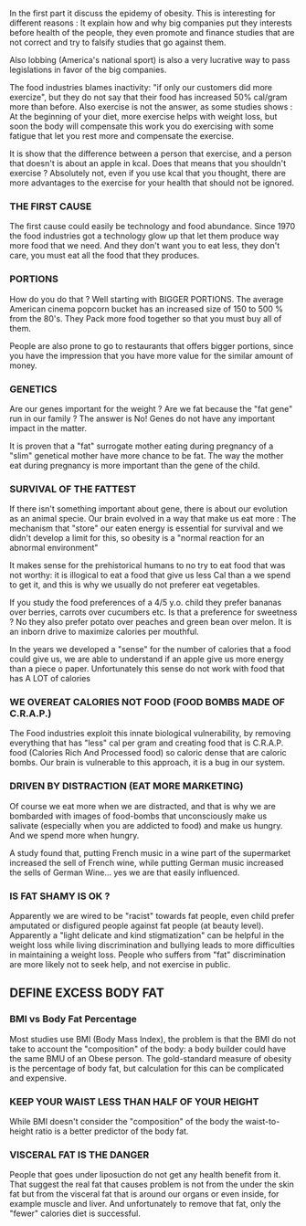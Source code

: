 In the first part it discuss the epidemy of obesity. 
This is interesting for different reasons : It explain how and why big companies put they interests before health of the people, they even promote and finance studies that are not correct and try to falsify studies that go against them.

Also lobbing (America's national sport) is also a very lucrative way to pass legislations in favor of the big companies.

The food industries blames inactivity: "if only our customers did more exercize", but they do not say that their food has increased 50% cal/gram more than before.
Also exercise is not the answer, as some studies shows : At the beginning of your diet, more exercise helps with weight loss, but soon the body will compensate this work you do exercising with some fatigue that let you rest more and compensate the exercise.

It is show that the difference between a person that exercise, and a person that doesn't is about an apple in kcal.
Does that means that you shouldn't exercise ? Absolutely not, even if you use kcal that you thought, there are more advantages to the exercise for your health that should not be ignored.

### THE FIRST CAUSE
The first cause could easily be technology and food abundance.
Since 1970 the food industries got a technology glow up that let them produce way more food that we need. And they don't want you to eat less, they don't care, you must eat all the food that they produces.

### PORTIONS
How do you do that ? Well starting with BIGGER PORTIONS.
The average American cinema popcorn bucket has an increased size of 150 to 500 % from the 80's.
They Pack more food together so that you must buy all of them.

People are also prone to go to restaurants that offers bigger portions, since you have the impression that you have more value for the similar amount of money.

### GENETICS
Are our genes important for the weight ? Are we fat because the "fat gene" run in our family ?
The answer is No! Genes do not have any important impact in the matter.

It is proven that a "fat" surrogate mother eating during pregnancy of a "slim" genetical mother have more chance to be fat. The way the mother eat during pregnancy is more important than the gene of the child.

### SURVIVAL OF THE FATTEST
If there isn't something important about gene, there is about our evolution as an animal specie.
Our brain evolved in a way that make us eat more : The mechanism that "store" our eaten energy is essential for survival and we didn't develop a limit for this, so obesity is a "normal reaction for an abnormal environment"

It makes sense for the prehistorical humans to no try to eat food that was not worthy: it is illogical to eat a food that give us less Cal than a we spend to get it, and this is why we usually do not preferer eat vegetables. 

If you study the food preferences of a 4/5 y.o. child they prefer bananas over berries, carrots over cucumbers etc. Is that a preference for sweetness ? No they also prefer potato over peaches and green bean over melon. It is an inborn drive to maximize calories per mouthful.

In the years we developed a "sense" for the number of calories that a food could give us, we are able to understand if an apple give us more energy than a piece o paper.
Unfortunately this sense do not work with food that has A LOT of calories
### WE OVEREAT CALORIES NOT FOOD (FOOD BOMBS MADE OF C.R.A.P.)

The Food industries exploit this innate biological vulnerability, by removing everything that has "less" cal per gram and creating food that is C.R.A.P. food (Calories Rich And Processed food) so caloric dense that are caloric bombs.
Our brain is vulnerable to this approach, it is a bug in our system.

### DRIVEN BY DISTRACTION (EAT MORE MARKETING)
Of course we eat more when we are distracted, and that is why we are bombarded with images of food-bombs that unconsciously make us salivate (especially when you are addicted to food) and make us hungry.
And we spend more when hungry.

A study found that, putting French music in a wine part of the supermarket increased the sell of French wine, while putting German music increased the sells of German Wine... yes we are that easily influenced.

### IS FAT SHAMY IS OK ?
Apparently we are wired to be "racist" towards fat people, even child prefer amputated or disfigured people against fat people (at beauty level).
Apparently a "light delicate and kind stigmatization" can be helpful in the weight loss while living discrimination and bullying leads to more difficulties in maintaining a weight loss. People who suffers from "fat" discrimination are more likely not to seek help, and not exercise in public.

## DEFINE EXCESS BODY FAT

### BMI vs Body Fat Percentage
Most studies use BMI (Body Mass Index), the problem is that the BMI do not take to account the "composition" of the body: a body builder could have the same BMU of an Obese person.
The gold-standard measure of obesity is the percentage of body fat, but calculation for this can be complicated and expensive.

### KEEP YOUR WAIST LESS THAN HALF OF YOUR HEIGHT
While BMI doesn't consider the "composition" of the body the waist-to-height ratio is a better predictor of the body fat. 

### VISCERAL FAT IS THE DANGER
People that goes under liposuction do not get any health benefit from it.
That suggest the real fat that causes problem is not from the under the skin fat but from the visceral fat that is around our organs or even inside, for example muscle and liver.
And unfortunately to remove that fat, only the "fewer" calories diet is successful.

